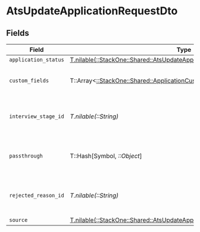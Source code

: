 # AtsUpdateApplicationRequestDto


## Fields

| Field                                                                                                                                                    | Type                                                                                                                                                     | Required                                                                                                                                                 | Description                                                                                                                                              | Example                                                                                                                                                  |
| -------------------------------------------------------------------------------------------------------------------------------------------------------- | -------------------------------------------------------------------------------------------------------------------------------------------------------- | -------------------------------------------------------------------------------------------------------------------------------------------------------- | -------------------------------------------------------------------------------------------------------------------------------------------------------- | -------------------------------------------------------------------------------------------------------------------------------------------------------- |
| `application_status`                                                                                                                                     | [T.nilable(::StackOne::Shared::AtsUpdateApplicationRequestDtoApplicationStatus)](../../models/shared/atsupdateapplicationrequestdtoapplicationstatus.md) | :heavy_minus_sign:                                                                                                                                       | N/A                                                                                                                                                      |                                                                                                                                                          |
| `custom_fields`                                                                                                                                          | T::Array<[::StackOne::Shared::ApplicationCustomFields](../../models/shared/applicationcustomfields.md)>                                                  | :heavy_minus_sign:                                                                                                                                       | The application custom fields                                                                                                                            |                                                                                                                                                          |
| `interview_stage_id`                                                                                                                                     | *T.nilable(::String)*                                                                                                                                    | :heavy_minus_sign:                                                                                                                                       | Unique identifier of the interview stage                                                                                                                 | 18bcbb1b-3cbc-4198-a999-460861d19480                                                                                                                     |
| `passthrough`                                                                                                                                            | T::Hash[Symbol, *::Object*]                                                                                                                              | :heavy_minus_sign:                                                                                                                                       | Value to pass through to the provider                                                                                                                    | {"other_known_names": "John Doe"}                                                                                                                        |
| `rejected_reason_id`                                                                                                                                     | *T.nilable(::String)*                                                                                                                                    | :heavy_minus_sign:                                                                                                                                       | Unique identifier of the rejection reason                                                                                                                | f223d7f6-908b-48f0-9237-b201c307f609                                                                                                                     |
| `source`                                                                                                                                                 | [T.nilable(::StackOne::Shared::AtsUpdateApplicationRequestDtoSource)](../../models/shared/atsupdateapplicationrequestdtosource.md)                       | :heavy_minus_sign:                                                                                                                                       | N/A                                                                                                                                                      |                                                                                                                                                          |
